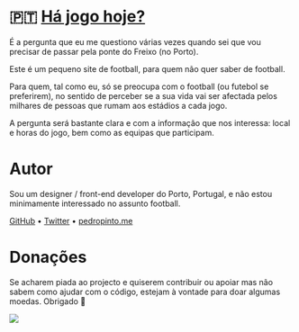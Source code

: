 # 🇵🇹 [Há jogo hoje?](https://pedropinto.me/hajogohoje/)

É a pergunta que eu me questiono várias vezes quando sei que vou precisar de passar pela ponte do Freixo (no Porto).

Este é um pequeno site de football, para quem não quer saber de football.

Para quem, tal como eu, só se preocupa com o football (ou futebol se preferirem), no sentido de perceber se a sua vida vai ser afectada pelos milhares de pessoas que rumam aos estádios a cada jogo.

A pergunta será bastante clara e com a informação que nos interessa: local e horas do jogo, bem como as equipas que participam.

# Autor

Sou um designer / front-end developer do Porto, Portugal, e não estou minimamente interessado no assunto football.

[GitHub](https://github.com/pmpinto) • [Twitter](https://twitter.com/pmpinto) • [pedropinto.me](https://pedropinto.me)

# Donações

Se acharem piada ao projecto e quiserem contribuir ou apoiar mas não sabem como ajudar com o código, estejam à vontade para doar algumas moedas. Obrigado 🙏

[![](https://www.paypalobjects.com/en_US/i/btn/btn_donate_SM.gif)](https://www.paypal.me/pmpintopt)
